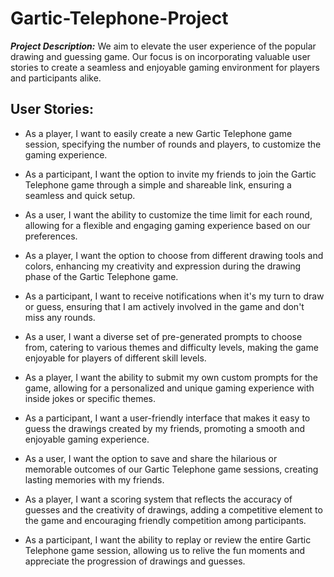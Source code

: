 # Gartic-Telephone-Project

***Project Description:***
 We aim to elevate the user experience of the popular drawing and guessing game. Our focus is on incorporating valuable user stories to create a seamless and enjoyable gaming environment for players and participants alike.

## User Stories:

- As a player, I want to easily create a new Gartic Telephone game session, specifying the number of rounds and players, to customize the gaming experience.

- As a participant, I want the option to invite my friends to join the Gartic Telephone game through a simple and shareable link, ensuring a seamless and quick setup.

- As a user, I want the ability to customize the time limit for each round, allowing for a flexible and engaging gaming experience based on our preferences.

- As a player, I want the option to choose from different drawing tools and colors, enhancing my creativity and expression during the drawing phase of the Gartic Telephone game.

- As a participant, I want to receive notifications when it's my turn to draw or guess, ensuring that I am actively involved in the game and don't miss any rounds.

- As a user, I want a diverse set of pre-generated prompts to choose from, catering to various themes and difficulty levels, making the game enjoyable for players of different skill levels.

- As a player, I want the ability to submit my own custom prompts for the game, allowing for a personalized and unique gaming experience with inside jokes or specific themes.

- As a participant, I want a user-friendly interface that makes it easy to guess the drawings created by my friends, promoting a smooth and enjoyable gaming experience.

- As a user, I want the option to save and share the hilarious or memorable outcomes of our Gartic Telephone game sessions, creating lasting memories with my friends.

- As a player, I want a scoring system that reflects the accuracy of guesses and the creativity of drawings, adding a competitive element to the game and encouraging friendly competition among participants.

- As a participant, I want the ability to replay or review the entire Gartic Telephone game session, allowing us to relive the fun moments and appreciate the progression of drawings and guesses.
